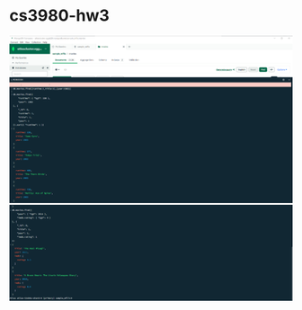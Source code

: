 # cs3980-hw3
![alt text](https://github.com/luyunjia/cs3980-hw3/blob/main/MongoDB%20screen1.png)
![alt text](https://github.com/luyunjia/cs3980-hw3/blob/main/MongoDB%20screen2.png)
